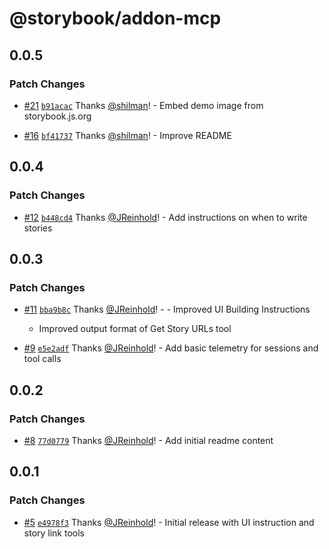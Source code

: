 # @storybook/addon-mcp

## 0.0.5

### Patch Changes

- [#21](https://github.com/storybookjs/addon-mcp/pull/21) [`b91acac`](https://github.com/storybookjs/addon-mcp/commit/b91acac6fcb7d8e3556e07a499432c1779d59680) Thanks [@shilman](https://github.com/shilman)! - Embed demo image from storybook.js.org

- [#16](https://github.com/storybookjs/addon-mcp/pull/16) [`bf41737`](https://github.com/storybookjs/addon-mcp/commit/bf41737f3409ff25a023993bf1475bf9620c085d) Thanks [@shilman](https://github.com/shilman)! - Improve README

## 0.0.4

### Patch Changes

- [#12](https://github.com/storybookjs/addon-mcp/pull/12) [`b448cd4`](https://github.com/storybookjs/addon-mcp/commit/b448cd45093866556cfb1b3edba8e98c0db23a9a) Thanks [@JReinhold](https://github.com/JReinhold)! - Add instructions on when to write stories

## 0.0.3

### Patch Changes

- [#11](https://github.com/storybookjs/addon-mcp/pull/11) [`bba9b8c`](https://github.com/storybookjs/addon-mcp/commit/bba9b8c683acdd5dfa835d4dea848dce7355ee82) Thanks [@JReinhold](https://github.com/JReinhold)! - - Improved UI Building Instructions
  - Improved output format of Get Story URLs tool

- [#9](https://github.com/storybookjs/addon-mcp/pull/9) [`e5e2adf`](https://github.com/storybookjs/addon-mcp/commit/e5e2adf7192d5e12f21229056b644e7aa32287ed) Thanks [@JReinhold](https://github.com/JReinhold)! - Add basic telemetry for sessions and tool calls

## 0.0.2

### Patch Changes

- [#8](https://github.com/storybookjs/addon-mcp/pull/8) [`77d0779`](https://github.com/storybookjs/addon-mcp/commit/77d0779f471537bd72eca42543a559e97d329f6f) Thanks [@JReinhold](https://github.com/JReinhold)! - Add initial readme content

## 0.0.1

### Patch Changes

- [#5](https://github.com/storybookjs/addon-mcp/pull/5) [`e4978f3`](https://github.com/storybookjs/addon-mcp/commit/e4978f3cc0f587f3fc51aa26f49b8183bfbbc966) Thanks [@JReinhold](https://github.com/JReinhold)! - Initial release with UI instruction and story link tools
